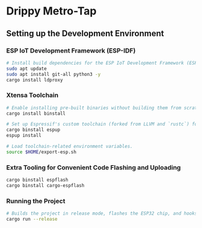 # Drippy Metro-Tap

## Setting up the Development Environment

### ESP IoT Development Framework (ESP-IDF)

```bash
# Install build dependencies for the ESP IoT Development Framework (ESP-IDF).
sudo apt update
sudo apt install git-all python3 -y
cargo install ldproxy
```

### Xtensa Toolchain

```bash
# Enable installing pre-built binaries without building them from scratch with `cargo install`.
cargo install binstall

# Set up Espressif's custom toolchain (forked from LLVM and `rustc`) for Xtensa architecture support.
cargo binstall espup
espup install

# Load toolchain-related environment variables.
source $HOME/export-esp.sh
```

### Extra Tooling for Convenient Code Flashing and Uploading

```bash
cargo binstall espflash
cargo binstall cargo-espflash
```

### Running the Project

```bash
# Builds the project in release mode, flashes the ESP32 chip, and hooks into the serial monitor.
cargo run --release
```
